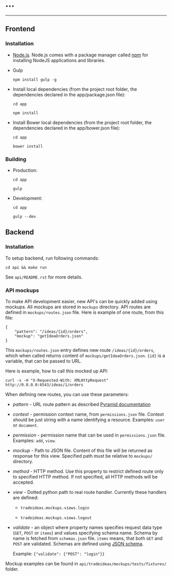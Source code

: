 # ...

***

## Frontend

### Installation

* [Node.js](http://nodejs.org/download/). Node.js comes with a package manager called [npm](http://npmjs.org) for installing NodeJS applications and libraries.


* Gulp

    ```
    npm install gulp -g
    ```


* Install local dependencies (from the project root folder, the dependencies declared in the app/package.json file):

    ```
    cd app
    ```

    ```
    npm install
    ```


* Install Bower local dependencies (from the project root folder, the dependencies declared in the app/bower.json file):

    ```
    cd app
    ```

    ```
    bower install
    ```


### Building

* Production:

    ```
    cd app
    ```

    ```
    gulp
    ```


* Development:

    ```
    cd app
    ```

    ```
    gulp --dev
    ```

## Backend

### Installation

To setup backend, run following commands:

    cd api && make run

See `api/README.rst` for more details.

### API mockups

To make API development easier, new API's can be quickly added using mockups.
All mockups are stored in `mockups` directory. API routes are defined in
`mockups/routes.json` file. Here is example of one route, from this file:

    {
        "pattern": "/ideas/{id}/orders",
        "mockup": "getIdeaOrders.json"
    }

This `mockups/routes.json` entry defines new route `/ideas/{id}/orders`, which
when called returns content of `mockups/getIdeaOrders.json`. `{id}` is a
variable, that can be passed to URL.

Here is example, how to call this mocked up API:

    curl -s -H "X-Requested-With: XMLHttpRequest" http://0.0.0.0:6543/ideas/1/orders

When defining new routes, you can use these parameters:

* *pattern* - URL route pattern as described [Pyramid
  documentation](http://docs.pylonsproject.org/projects/pyramid/en/1.5-branch/narr/urldispatch.html#route-pattern-syntax)

* *context* - permission context name, from `permissions.json` file. Context
  should be just string with a name identifying a resource. Examples: `user` or
  `document`.

* *permission* - permission name that can be used in `permissions.json` file.
  Examples: `add`, `view`.

* *mockup* - Path to JSON file. Content of this file will be returned as
  response for this view. Specified path must be relative to `mockups/`
  directory.

* *method* - HTTP method. Use this property to restrict defined route only to
  specified HTTP method. If not specified, all HTTP methods will be accepted.

* *view* - Dotted python path to real route handler. Currently these handlers
  are defined:

  * `tradeideas.mockups.views.login`

  * `tradeideas.mockups.views.logout`

* *validate* - an object where property names specifies request data type
  (`GET`, `POST` or `items`) and values specifying schema name. Schema by name
  is fetched from `schemas.json` file. `items` means, that both `GET` and
  `POST` are validated. Schemas are defined using [JSON
  schema](http://json-schema.org/).

  Example: `{"validate": {"POST": "login"}}`

Mockup examples can be found in `api/tradeideas/mockups/tests/fixtures/`
folder.
